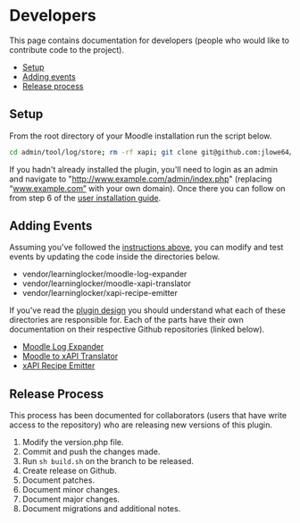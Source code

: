 # Developers
This page contains documentation for developers (people who would like to contribute code to the project).

- [Setup](#setup)
- [Adding events](#adding-events)
- [Release process](#release-process)

## Setup
From the root directory of your Moodle installation run the script below.
```sh
cd admin/tool/log/store; rm -rf xapi; git clone git@github.com:jlowe64/moodle-logstore_jisc_xapi.git xapi; php -r "readfile('https://getcomposer.org/installer');" | php; rm -rf vendor; php composer.phar install --prefer-source;
```

If you hadn't already installed the plugin, you'll need to login as an admin and navigate to "http://www.example.com/admin/index.php" (replacing “www.example.com” with your own domain). Once there you can follow on from step 6 of the [user installation guide](installation.md).

## Adding Events
Assuming you've followed the [instructions above](#setup), you can modify and test events by updating the code inside the directories below.

- vendor/learninglocker/moodle-log-expander
- vendor/learninglocker/moodle-xapi-translator
- vendor/learninglocker/xapi-recipe-emitter

If you've read the [plugin design](design.md) you should understand what each of these directories are responsible for. Each of the parts have their own documentation on their respective Github repositories (linked below).

- [Moodle Log Expander](https://github.com/LearningLocker/Moodle-Log-Expander/blob/master/docs/readme.md#adding-events)
- [Moodle to xAPI Translator](https://github.com/LearningLocker/Moodle-xAPI-Translator/blob/master/docs/readme.md#adding-events)
- [xAPI Recipe Emitter](https://github.com/LearningLocker/xAPI-Recipe-Emitter/blob/master/docs/readme.md#adding-events)

## Release Process
This process has been documented for collaborators (users that have write access to the repository) who are releasing new versions of this plugin.

1. Modify the version.php file.
1. Commit and push the changes made.
1. Run `sh build.sh` on the branch to be released.
1. Create release on Github.
  1. Document patches.
  1. Document minor changes.
  1. Document major changes.
  1. Document migrations and additional notes.
